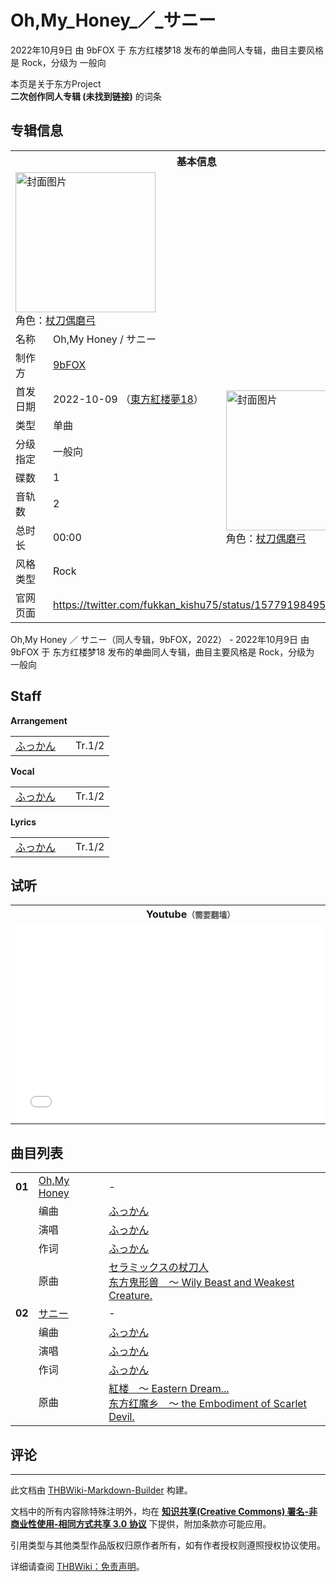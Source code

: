 # Oh,My_Honey_／_サニー

<!-- source html: G:\repos\THBWiki-Markdown-Builder\THBWikiMarkdown\Temp\main\3\35\ns0%3AOh%2CMy_Honey_%EF%BC%8F_%E3%82%B5%E3%83%8B%E3%83%BC.html -->

2022年10月9日 由 9bFOX 于 东方红楼梦18 发布的单曲同人专辑，曲目主要风格是 Rock，分级为 一般向

本页是关于东方Project  
 **二次创作同人专辑 (未找到链接)** 的词条

## 专辑信息

<table><tbody><tr><th colspan="3">基本信息</th></tr><tr><td class="cover-artwork-mobile" colspan="2"><a href="./文件-Oh,My_Honey_／_サニー封面.jpg.md" class="image" title="封面图片"><img alt="封面图片" src="https://upload.thwiki.cc/thumb/5/52/Oh%2CMy_Honey_%EF%BC%8F_%E3%82%B5%E3%83%8B%E3%83%BC%E5%B0%81%E9%9D%A2.jpg/224px-Oh%2CMy_Honey_%EF%BC%8F_%E3%82%B5%E3%83%8B%E3%83%BC%E5%B0%81%E9%9D%A2.jpg" decoding="async" loading="lazy" width="224" height="224" srcset="https://upload.thwiki.cc/thumb/5/52/Oh%2CMy_Honey_%EF%BC%8F_%E3%82%B5%E3%83%8B%E3%83%BC%E5%B0%81%E9%9D%A2.jpg/336px-Oh%2CMy_Honey_%EF%BC%8F_%E3%82%B5%E3%83%8B%E3%83%BC%E5%B0%81%E9%9D%A2.jpg 1.5x, https://upload.thwiki.cc/thumb/5/52/Oh%2CMy_Honey_%EF%BC%8F_%E3%82%B5%E3%83%8B%E3%83%BC%E5%B0%81%E9%9D%A2.jpg/448px-Oh%2CMy_Honey_%EF%BC%8F_%E3%82%B5%E3%83%8B%E3%83%BC%E5%B0%81%E9%9D%A2.jpg 2x" data-file-width="480" data-file-height="480"></a><div class="cover-char">角色：<a href="./杖刀偶磨弓.md" title="杖刀偶磨弓">杖刀偶磨弓</a></div></td>
</tr><tr><td class="label">名称</td><td colspan="2"> Oh,My Honey / サニー </td></tr><tr><td class="label">制作方</td><td><a href="./9bFOX.md" title="9bFOX">9bFOX</a></td><td class="cover-artwork" rowspan="8" style="min-width:224px;"><a href="./文件-Oh,My_Honey_／_サニー封面.jpg.md" class="image" title="封面图片"><img alt="封面图片" src="https://upload.thwiki.cc/thumb/5/52/Oh%2CMy_Honey_%EF%BC%8F_%E3%82%B5%E3%83%8B%E3%83%BC%E5%B0%81%E9%9D%A2.jpg/224px-Oh%2CMy_Honey_%EF%BC%8F_%E3%82%B5%E3%83%8B%E3%83%BC%E5%B0%81%E9%9D%A2.jpg" decoding="async" loading="lazy" width="224" height="224" srcset="https://upload.thwiki.cc/thumb/5/52/Oh%2CMy_Honey_%EF%BC%8F_%E3%82%B5%E3%83%8B%E3%83%BC%E5%B0%81%E9%9D%A2.jpg/336px-Oh%2CMy_Honey_%EF%BC%8F_%E3%82%B5%E3%83%8B%E3%83%BC%E5%B0%81%E9%9D%A2.jpg 1.5x, https://upload.thwiki.cc/thumb/5/52/Oh%2CMy_Honey_%EF%BC%8F_%E3%82%B5%E3%83%8B%E3%83%BC%E5%B0%81%E9%9D%A2.jpg/448px-Oh%2CMy_Honey_%EF%BC%8F_%E3%82%B5%E3%83%8B%E3%83%BC%E5%B0%81%E9%9D%A2.jpg 2x" data-file-width="480" data-file-height="480"></a><div class="cover-char">角色：<a href="./杖刀偶磨弓.md" title="杖刀偶磨弓">杖刀偶磨弓</a></div></td>
</tr><tr><td class="label">首发日期</td><td>2022-10-09&#160;（<a href="/展会作品列表?e=%E4%B8%9C%E6%96%B9%E7%BA%A2%E6%A5%BC%E6%A2%A6%2318">東方紅楼夢18</a>）</td></tr><tr><td class="label">类型</td><td>单曲</td></tr><tr><td class="label">分级指定</td><td>一般向</td></tr><tr><td class="label">碟数</td><td>1</td></tr><tr><td class="label">音轨数</td><td>2</td></tr><tr><td class="label">总时长</td><td>00:00</td></tr><tr><td class="label">风格类型</td><td>Rock</td></tr>
<tr><td class="label">官网页面</td><td colspan="2"><a rel="nofollow" class="external free" href="https://twitter.com/fukkan_kishu75/status/1577919849543925760">https://twitter.com/fukkan_kishu75/status/1577919849543925760</a></td></tr></tbody></table>

Oh,My Honey ／ サニー（同人专辑，9bFOX，2022） - 2022年10月9日 由 9bFOX 于 东方红楼梦18 发布的单曲同人专辑，曲目主要风格是 Rock，分级为 一般向

## Staff
  
 **Arrangement**   

<table><tbody><tr><td><a href="./ふっかん.md" title="ふっかん">ふっかん</a></td><td></td><td>Tr.1/2</td></tr></tbody></table>

  
 **Vocal**   

<table><tbody><tr><td><a href="./ふっかん.md" title="ふっかん">ふっかん</a></td><td></td><td>Tr.1/2</td></tr></tbody></table>

  
 **Lyrics**   

<table><tbody><tr><td><a href="./ふっかん.md" title="ふっかん">ふっかん</a></td><td></td><td>Tr.1/2</td></tr></tbody></table>



## 试听

<table>

<tbody><tr>
<th>Youtube<span style="font-family: sans-serif; cursor: default; color:#555; font-size: 0.8em; bottom: 0.1em; font-weight: bold;" title="连接到需要翻墙网页">（需要翻墙）</span>
</th></tr>
<tr>
<td><iframe width="560" height="315" src="//www.youtube-nocookie.com/embed/gmN6XwHNL1s?" frameborder="0" allowfullscreen=""></iframe>
</td></tr></tbody></table>



## 曲目列表

<table><tbody><tr><td id="1" class="infoRD"><b>01</b></td><td id="Oh,My_Honey" colspan="2" class="title"><span class="new" title="（歌词页面不存在）"><a href="/index.php?title=%E6%AD%8C%E8%AF%8D:Oh,My_Honey&amp;boilerplate=模板:页面模板/曲目歌词&amp;action=edit">Oh,My Honey</a></span><span class="thcsearchlinks"><a rel="nofollow" class="external text" href="https://cd.thwiki.cc?arrange=ふっかん&amp;vocal=ふっかん&amp;lyric=ふっかん&amp;ogmusic=セラミックスの杖刀人&amp;fromwiki=Oh,My_Honey_／_サニー"><span title="搜索相似同人曲"></span></a></span></td><td class="time">-</td></tr><tr><td class="left"></td><td class="label">编曲</td><td class="text" colspan="2"><a href="./ふっかん.md" title="ふっかん">ふっかん</a><span class="thcsearchlinks"><a rel="nofollow" class="external text" href="https://cd.thwiki.cc?arrange=，ふっかん&amp;fromwiki=Oh,My_Honey_／_サニー"><span></span></a></span></td></tr><tr><td class="left"></td><td class="label">演唱</td><td class="text" colspan="2"><a href="./ふっかん.md" title="ふっかん">ふっかん</a><span class="thcsearchlinks"><a rel="nofollow" class="external text" href="https://cd.thwiki.cc?vocal=ふっかん&amp;fromwiki=Oh,My_Honey_／_サニー"><span></span></a></span></td></tr><tr><td class="left"></td><td class="label">作词</td><td class="text" colspan="2"><a href="./ふっかん.md" title="ふっかん">ふっかん</a><span class="thcsearchlinks"><a rel="nofollow" class="external text" href="https://cd.thwiki.cc?lyric=ふっかん&amp;fromwiki=Oh,My_Honey_／_サニー"><span></span></a></span></td></tr><tr><td class="left"></td><td class="label">原曲</td><td class="text" colspan="2"><span class="thcsearchlinks"><a rel="nofollow" class="external text" href="https://cd.thwiki.cc?ogmusic=セラミックスの杖刀人&amp;fromwiki=Oh,My_Honey_／_サニー"><span></span></a></span><div class="ogmusic"><a href="./セラミックスの杖刀人.md" class="mw-redirect" title="セラミックスの杖刀人">セラミックスの杖刀人</a></div><div class="source"><a href="./东方鬼形兽_～_Wily_Beast_and_Weakest_Creature..md" class="mw-redirect" title="东方鬼形兽 ～ Wily Beast and Weakest Creature.">东方鬼形兽　～ Wily Beast and Weakest Creature.</a></div></td></tr>
<tr><td id="2" class="infoRD"><b>02</b></td><td id="サニー" colspan="2" class="title"><span class="new" title="（歌词页面不存在）"><a href="/index.php?title=%E6%AD%8C%E8%AF%8D:%E3%82%B5%E3%83%8B%E3%83%BC&amp;boilerplate=模板:页面模板/曲目歌词&amp;action=edit">サニー</a></span><span class="thcsearchlinks"><a rel="nofollow" class="external text" href="https://cd.thwiki.cc?arrange=ふっかん&amp;vocal=ふっかん&amp;lyric=ふっかん&amp;ogmusic=紅楼　～ Eastern Dream...&amp;fromwiki=Oh,My_Honey_／_サニー"><span title="搜索相似同人曲"></span></a></span></td><td class="time">-</td></tr><tr><td class="left"></td><td class="label">编曲</td><td class="text" colspan="2"><a href="./ふっかん.md" title="ふっかん">ふっかん</a><span class="thcsearchlinks"><a rel="nofollow" class="external text" href="https://cd.thwiki.cc?arrange=，ふっかん&amp;fromwiki=Oh,My_Honey_／_サニー"><span></span></a></span></td></tr><tr><td class="left"></td><td class="label">演唱</td><td class="text" colspan="2"><a href="./ふっかん.md" title="ふっかん">ふっかん</a><span class="thcsearchlinks"><a rel="nofollow" class="external text" href="https://cd.thwiki.cc?vocal=ふっかん&amp;fromwiki=Oh,My_Honey_／_サニー"><span></span></a></span></td></tr><tr><td class="left"></td><td class="label">作词</td><td class="text" colspan="2"><a href="./ふっかん.md" title="ふっかん">ふっかん</a><span class="thcsearchlinks"><a rel="nofollow" class="external text" href="https://cd.thwiki.cc?lyric=ふっかん&amp;fromwiki=Oh,My_Honey_／_サニー"><span></span></a></span></td></tr><tr><td class="left"></td><td class="label">原曲</td><td class="text" colspan="2"><span class="thcsearchlinks"><a rel="nofollow" class="external text" href="https://cd.thwiki.cc?ogmusic=紅楼　～ Eastern Dream...&amp;fromwiki=Oh,My_Honey_／_サニー"><span></span></a></span><div class="ogmusic"><a href="./紅楼_～_Eastern_Dream....md" class="mw-redirect" title="紅楼 ～ Eastern Dream...">紅楼　～ Eastern Dream...</a></div><div class="source"><a href="./东方红魔乡_～_the_Embodiment_of_Scarlet_Devil..md" class="mw-redirect" title="东方红魔乡 ～ the Embodiment of Scarlet Devil.">东方红魔乡　～ the Embodiment of Scarlet Devil.</a></div></td></tr></tbody></table>



## 评论




---

此文档由 [THBWiki-Markdown-Builder](https://github.com/Delsin-Yu/THBWiki-Markdown-Builder) 构建。

文档中的所有内容除特殊注明外，均在 [**知识共享(Creative Commons) 署名-非商业性使用-相同方式共享 3.0 协议**](https://creativecommons.org/licenses/by-sa/3.0/deed.zh-hans) 下提供，附加条款亦可能应用。

引用类型与其他类型作品版权归原作者所有，如有作者授权则遵照授权协议使用。

详细请查阅 [THBWiki：免责声明](https://thbwiki.cc/THBWiki:%E5%85%8D%E8%B4%A3%E5%A3%B0%E6%98%8E)。

